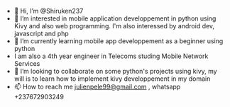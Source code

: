 - 👋 Hi, I’m @Shiruken237
- 👀 I’m interested in mobile application developpement in python using Kivy and also web programming. I'm also interessed by android dev, javascript and php
- 🌱 I’m currently learning mobile app developpement as a beginner using python
-   I am also a 4th year engineer in Telecoms studing Mobile Network Services
- 💞️ I’m looking to collaborate on some python's projects using kivy, my will is to learn how to implement kivy developpement in my domain
- 📫 How to reach me julienpele99@gmail.com , whatsapp +237672903249

<!---
Shiruken237/Shiruken237 is a ✨ special ✨ repository because its `README.md` (this file) appears on your GitHub profile.
You can click the Preview link to take a look at your changes.
--->
